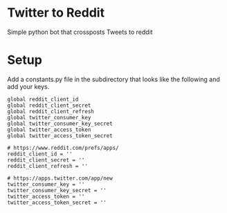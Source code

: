 # Twitter to Reddit
Simple python bot that crossposts Tweets to reddit

# Setup
Add a constants.py file in the subdirectory that looks like the following and add your keys.

```
global reddit_client_id
global reddit_client_secret
global reddit_client_refresh
global twitter_consumer_key
global twitter_consumer_key_secret
global twitter_access_token
global twitter_access_token_secret

# https://www.reddit.com/prefs/apps/
reddit_client_id = ''
reddit_client_secret = ''
reddit_client_refresh = ''

# https://apps.twitter.com/app/new
twitter_consumer_key = ''
twitter_consumer_key_secret = ''
twitter_access_token = ''
twitter_access_token_secret = ''

```
